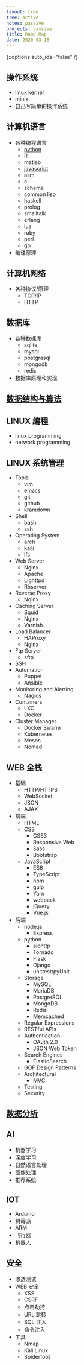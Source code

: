 ```yaml
---
layout: tree
tree: active
notes: passive
projects: passive
title: Road Map
date: 2020-03-18
---
```



{::options auto_ids="false" /}


## 操作系统

* linux kernel
* minix
* 自己写简单的操作系统


## 计算机语言

* 各种编程语言
  * [python](/tree/python)
  * R
  * matlab
  * [javascript](/tree/javascript)
  * asm
  * c
  * scheme
  * common lisp
  * haskell
  * prolog
  * smalltalk
  * erlang
  * lua
  * ruby
  * perl
  * go
* 编译原理


## 计算机网络

* 各种协议/原理
  * TCP/IP
  * HTTP


## 数据库

* 各种数据库
  * sqlite
  * mysql
  * postgrasql
  * mongodb
  * redis
* 数据库原理和实现


## [数据结构与算法](/tree/algorithms)


## LINUX 编程

* linux programming
* network programming


## LINUX 系统管理

* Tools
  * vim
  * emacs
  * git
  * github
  * kramdown
* Shell
  * bash
  * zsh
* Operating System
  * arch
  * kaili
  * lfs
* Web Server
  * Nginx
  * Apache
  * Lighttpd
  * Rhserver
* Reverse Proxy
  * Nginx
* Caching Server
  * Squid
  * Nginx
  * Varnish
* Load Balancer
  * HAProxy
  * Nginx
* Ftp Server
  * sftp
* SSH 
* Automation
  * Puppet
  * Ansible
* Monitoring and Alerting
  * Nagios
* Containers
  * LXC
  * Docker
* Cluster Manager
  * Docker Swarm
  * Kubernetes
  * Mesos
  * Nomad


## WEB 全栈

* 基础
  * HTTP/HTTPS
  * WebSocket
  * JSON
  * AJAX
* 前端
  * HTML
  * [CSS](/tree/css)
    * CSS3
    * Responsive Web
    * Sass
    * Bootstrap
  * JavaScript
    * ES6
    * TypeScript
    * npm
    * gulp
    * Yarn
    * webpack
    * jQuery
    * Vue.js
* 后端
  * node.js
    * Express
  * python
    * aiohttp
    * Tornado
    * Flask
    * Django
    * unittest/pyUnit
  * Storage
    * MySQL
    * MariaDB
    * PostgreSQL
    * MongoDB
    * Redis
    * Memcached
  * Regular Expressions
  * RESTful APIs
  * Authentication
    * OAuth 2.0
    * JSON Web Token
  * Search Engines
    * ElasticSearch
  * GOF Design Patterns
  * Architectural
    * MVC
  * Testing
  * Security


## [数据分析](/tree/data_analysis)


## AI

* 机器学习
* 深度学习
* 自然语言处理
* 图像处理
* 推荐系统


## IOT

* Arduino
* 树莓派
* ARM
* 飞行器
* 机器人


## 安全

* 渗透测试
* WEB 安全
  * XSS
  * CSRF
  * 点击劫持
  * URL 跳转
  * SQL 注入
  * 命令注入
* 工具
  * Nmap
  * Kali Linux
  * Spiderfoot


